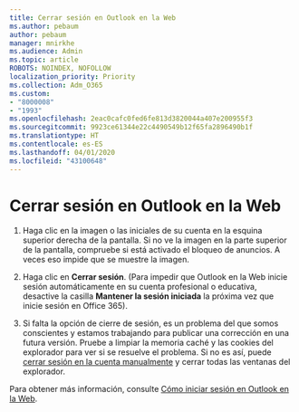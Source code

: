 ```yaml
---
title: Cerrar sesión en Outlook en la Web
ms.author: pebaum
author: pebaum
manager: mnirkhe
ms.audience: Admin
ms.topic: article
ROBOTS: NOINDEX, NOFOLLOW
localization_priority: Priority
ms.collection: Adm_O365
ms.custom:
- "8000008"
- "1993"
ms.openlocfilehash: 2eac0cafc0fed6fe813d3820044a407e200955f3
ms.sourcegitcommit: 9923ce61344e22c4490549b12f65fa2896490b1f
ms.translationtype: HT
ms.contentlocale: es-ES
ms.lasthandoff: 04/01/2020
ms.locfileid: "43100648"
---
```

# <a name="sign-out-of-outlook-on-the-web"></a>Cerrar sesión en Outlook en la Web

1. Haga clic en la imagen o las iniciales de su cuenta en la esquina superior derecha de la pantalla. Si no ve la imagen en la parte superior de la pantalla, compruebe si está activado el bloqueo de anuncios. A veces eso impide que se muestre la imagen.

2. Haga clic en **Cerrar sesión**. (Para impedir que Outlook en la Web inicie sesión automáticamente en su cuenta profesional o educativa, desactive la casilla **Mantener la sesión iniciada** la próxima vez que inicie sesión en Office 365).

3. Si falta la opción de cierre de sesión, es un problema del que somos conscientes y estamos trabajando para publicar una corrección en una futura versión.  Pruebe a limpiar la memoria caché y las cookies del explorador para ver si se resuelve el problema.  Si no es así, puede [cerrar sesión en la cuenta manualmente](https://login.live.com/logout.srf) y cerrar todas las ventanas del explorador.

Para obtener más información, consulte [Cómo iniciar sesión en Outlook en la Web](https://support.office.com/article/how-to-sign-in-to-outlook-on-the-web-763fab4d-0138-4814-b450-37fc286bcb79).
